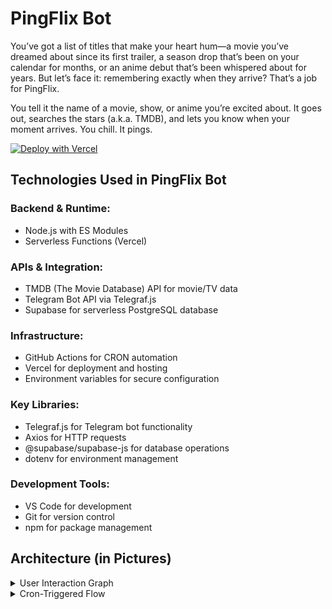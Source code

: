 # PingFlix Bot 

You’ve got a list of titles that make your heart hum—a movie you’ve dreamed about since its first trailer, a season drop that’s been on your calendar for months, or an anime debut that’s been whispered about for years. But let’s face it: remembering exactly when they arrive? That’s a job for PingFlix.

You tell it the name of a movie, show, or anime you’re excited about. It goes out, searches the stars (a.k.a. TMDB), and lets you know when your moment arrives. 
You chill. It pings.

[![Deploy with Vercel](https://vercel.com/button)]([https://vercel.com/new/clone?repository-url=https%3A%2F%2Fgithub.com%2Fvercel%2Fnext.js%2Ftree%2Fcanary%2Fexamples%2Fhello-world](https://vercel.com/new/clone?repository-url=https%3A%2F%2Fgithub.com%2FAnkitK-NITB%2Fping-flix-bot&env=BOT_TOKEN,TMDB_API_KEY,SUPABASE_URL,SUPABASE_KEY,CRON_SECRET))



## Technologies Used in PingFlix Bot

### Backend & Runtime:

- Node.js with ES Modules
- Serverless Functions (Vercel)

### APIs & Integration:

- TMDB (The Movie Database) API for movie/TV data
- Telegram Bot API via Telegraf.js
- Supabase for serverless PostgreSQL database


### Infrastructure:

- GitHub Actions for CRON automation
- Vercel for deployment and hosting
- Environment variables for secure configuration


### Key Libraries:

- Telegraf.js for Telegram bot functionality
- Axios for HTTP requests
- @supabase/supabase-js for database operations
- dotenv for environment management

### Development Tools:

- VS Code for development
- Git for version control
- npm for package management



## Architecture (in Pictures)
<details>
  <summary>User Interaction Graph</summary>
  
  This flowchart illustrates how a Telegram user sends a request, interacts with the TMDB API, and stores notifications in the Supabase database.
  <div>
    
``` mermaid
graph
    A[Telegram User] -->|Sends Request| B[Vercel Serverless Function]
    B -->|Sends Search Query| C[TMDB API]
    C -->|Returns Results| B
    B -->|Stores Notification| D[(Supabase Database)]
```
  </div>
</details>

<details>
  <summary>Cron-Triggered Flow</summary>
  This flowchart shows how GitHub Actions triggers daily notifications, fetching due notifications from the Supabase database and sending them to the Telegram user.
  <div>
    
``` mermaid
flowchart
    A[Daily Cron Trigger] --> B{Check Database}
    B -->|New Releases| C[Prepare Notifications]
    C --> D{Send via Telegram API}
    D -->|Success| E[Mark as Notified]
    D -->|Failure| F[Log Error]
    B -->|No Releases| G[Exit]
```
  </div>
</details>
